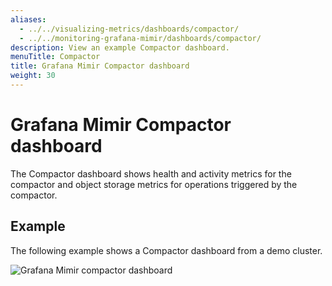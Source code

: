 ```yaml
---
aliases:
  - ../../visualizing-metrics/dashboards/compactor/
  - ../../monitoring-grafana-mimir/dashboards/compactor/
description: View an example Compactor dashboard.
menuTitle: Compactor
title: Grafana Mimir Compactor dashboard
weight: 30
---
```


# Grafana Mimir Compactor dashboard

The Compactor dashboard shows health and activity metrics for the compactor and object storage metrics for operations triggered by the compactor.

## Example

The following example shows a Compactor dashboard from a demo cluster.

![Grafana Mimir compactor dashboard](mimir-compactor.png)
